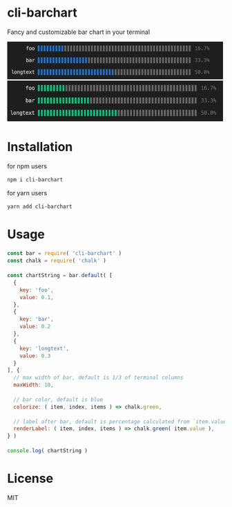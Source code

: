 # cli-barchart

Fancy and customizable bar chart in your terminal

<img src="media/blue.jpg" alt="screenshot-of-blue-bar" width="500" />

<img src="media/green.jpg" alt="screenshot-of-green-bar" width="500" />

# Installation

for npm users

```bash
npm i cli-barchart
```

for yarn users

```bash
yarn add cli-barchart
```

# Usage

```js
const bar = require( 'cli-barchart' )
const chalk = require( 'chalk' )

const chartString = bar.default( [
  {
    key: 'foo',
    value: 0.1,
  },
  {
    key: 'bar',
    value: 0.2
  },
  {
    key: 'longtext',
    value: 0.3
  }
], {
  // max width of bar, default is 1/3 of terminal columns
  maxWidth: 10,

  // bar color, default is blue
  colorize: ( item, index, items ) => chalk.green,

  // label after bar, default is percentage calculated from `item.value` / sum
  renderLabel: ( item, index, items ) => chalk.green( item.value ),
} )

console.log( chartString )
```

# License

MIT
